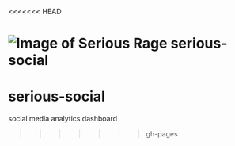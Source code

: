 <<<<<<< HEAD

![Image of Serious Rage](http://www.seriousrageweb.com/pictures/001-MASTER/images/LOGOclbg.png)
serious-social
=======
# serious-social


social media analytics dashboard
>>>>>>> gh-pages
